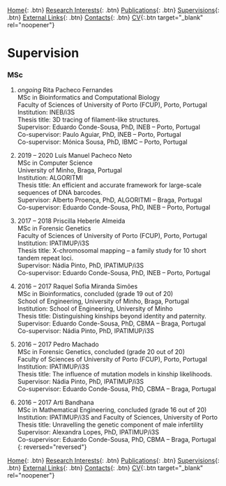 [Home](https://econdesousa.github.io){: .btn}
[Research Interests](https://econdesousa.github.io/ResearchInterests){: .btn}
[Publications](https://econdesousa.github.io/Publications){: .btn}
[Supervisions](https://econdesousa.github.io/Supervision){: .btn}
[External Links](https://econdesousa.github.io/Links){: .btn}
[Contacts](https://econdesousa.github.io/Contacts){: .btn}
[CV](assets/CurriculumVitaeECS.pdf){:.btn target="_blank" rel="noopener"}

# Supervision

### MSc

1. *ongoing*	Rita Pacheco Fernandes <br/>
MSc in Bioinformatics and Computational Biology<br/>
Faculty of Sciences of University of Porto (FCUP), Porto, Portugal<br/>
Institution: INEB/i3S<br/>
Thesis title: 3D tracing of filament-like structures.<br/>
Supervisor: Eduardo Conde-Sousa, PhD, INEB – Porto, Portugal<br/>
Co-supervisor: Paulo Aguiar, PhD, INEB – Porto, Portugal<br/>
Co-supervisor: Mónica Sousa, PhD, IBMC – Porto, Portugal<br/>

1. 2019 – 2020	Luís Manuel Pacheco Neto <br/>
MSc in Computer Science<br/>
University of Minho, Braga, Portugal<br/>
Institution: ALGORITMI<br/>
Thesis title: An efficient and accurate framework for large-scale sequences of DNA barcodes.<br/>
Supervisor: Alberto Proença, PhD, ALGORITMI – Braga, Portugal<br/>
Co-supervisor: Eduardo Conde-Sousa, PhD, INEB – Porto, Portugal<br/>

1. 2017 – 2018	Priscilla Heberle Almeida<br/>
MSc in Forensic Genetics<br/>
Faculty of Sciences of University of Porto (FCUP), Porto, Portugal<br/>
Institution: IPATIMUP/i3S<br/>
Thesis title: X-chromosomal mapping – a family study for 10 short tandem repeat loci.<br/>
Supervisor: Nádia Pinto, PhD, IPATIMUP/i3S<br/>
Co-supervisor: Eduardo Conde-Sousa, PhD, INEB – Porto, Portugal<br/>

1. 2016 – 2017	Raquel Sofia Miranda Simões<br/>
MSc in Bioinformatics, concluded (grade 19 out of 20)<br/>
School of Engineering, University of Minho, Braga, Portugal<br/>
Institution: School of Engineering, University of Minho<br/>
Thesis title: Distinguishing kinships beyond identity and paternity.<br/>
Supervisor: Eduardo Conde-Sousa, PhD, CBMA – Braga, Portugal<br/>
Co-supervisor: Nádia Pinto, PhD, IPATIMUP/i3S<br/>

1. 2016 – 2017	Pedro Machado<br/>
MSc in Forensic Genetics, concluded (grade 20 out of 20)<br/>
Faculty of Sciences of University of Porto (FCUP), Porto, Portugal<br/>
Institution: IPATIMUP/i3S<br/>
Thesis title: The influence of mutation models in kinship likelihoods.<br/>
Supervisor: Nádia Pinto, PhD, IPATIMUP/i3S<br/>
Co-supervisor: Eduardo Conde-Sousa, PhD, CBMA – Braga, Portugal<br/>

1. 2016 – 2017	Arti Bandhana<br/>
MSc in Mathematical Engineering, concluded (grade 16 out of 20)<br/>
Institution: IPATIMUP/i3S and Faculty of Sciences, University of Porto<br/>
Thesis title: Unravelling the genetic component of male infertility<br/>
Supervisor: Alexandra Lopes, PhD, IPATIMUP/i3S <br/>
Co-supervisor: Eduardo Conde-Sousa, PhD, CBMA – Braga, Portugal<br/>
{: reversed="reversed"}


[Home](https://econdesousa.github.io){: .btn}
[Research Interests](https://econdesousa.github.io/ResearchInterests){: .btn}
[Publications](https://econdesousa.github.io/Publications){: .btn}
[Supervisions](https://econdesousa.github.io/Supervision){: .btn}
[External Links](https://econdesousa.github.io/Links){: .btn}
[Contacts](https://econdesousa.github.io/Contacts){: .btn}
[CV](assets/CurriculumVitaeECS.pdf){:.btn target="_blank" rel="noopener"}


<!-- Global site tag (gtag.js) - Google Analytics -->
<script async src="https://www.googletagmanager.com/gtag/js?id=G-3JWYKYVYDZ"></script>
<script>
  window.dataLayer = window.dataLayer || [];
  function gtag(){dataLayer.push(arguments);}
  gtag('js', new Date());

  gtag('config', 'G-3JWYKYVYDZ');
</script>
